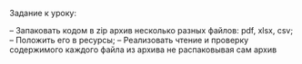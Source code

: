Задание к уроку:

– Запаковать кодом в zip архив несколько разных файлов: pdf, xlsx, csv;
– Положить его в ресурсы;
– Реализовать чтение и проверку содержимого каждого файла из архива не распаковывая сам архив
